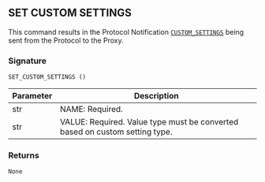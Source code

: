 ## SET CUSTOM SETTINGS

This command results in the Protocol Notification [`CUSTOM_SETTINGS`][1] being sent from the Protocol to the Proxy.


### Signature

`SET_CUSTOM_SETTINGS ()`


| Parameter | Description |
| --- | --- |
| str | NAME: Required. |
| str | VALUE: Required. Value type must be converted based on custom setting type. |


### Returns

`None`



[1]:	https://snap-one.github.io/docs-driverworks-proxyprotocol/#custom-settings
